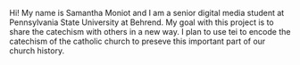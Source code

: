 Hi! My name is Samantha Moniot and I am a senior digital media student at Pennsylvania State University at Behrend. My goal with this project is to share the catechism with others in a new way. I plan to use tei to encode the catechism of the catholic church to preseve this important part of our church history. 

